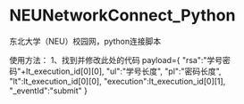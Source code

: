 # NEUNetworkConnect_Python
东北大学（NEU）校园网，python连接脚本

使用方法：
1、找到并修改此处的代码
payload={
    "rsa":"学号密码"+lt_execution_id[0][0],
    "ul":"学号长度",
    "pl":"密码长度",
    "lt":lt_execution_id[0][0],
    "execution":lt_execution_id[0][1],
    "_eventId":"submit"
}
